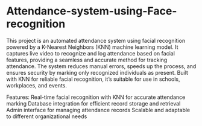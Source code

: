 # Attendance-system-using-Face-recognition
This project is an automated attendance system using facial recognition powered by a K-Nearest Neighbors (KNN) machine learning model. It captures live video to recognize and log attendance based on facial features, providing a seamless and accurate method for tracking attendance. The system reduces manual errors, speeds up the process, and ensures security by marking only recognized individuals as present. Built with KNN for reliable facial recognition, it’s suitable for use in schools, workplaces, and events.

Features:
Real-time facial recognition with KNN for accurate attendance marking
Database integration for efficient record storage and retrieval
Admin interface for managing attendance records
Scalable and adaptable to different organizational needs
